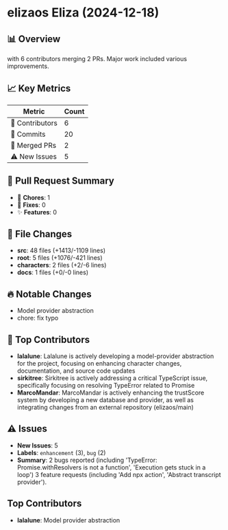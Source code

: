 # elizaos Eliza (2024-12-18)
    
## 📊 Overview
with 6 contributors merging 2 PRs. Major work included various improvements.

## 📈 Key Metrics
| Metric | Count |
|---------|--------|
| 👥 Contributors | 6 |
| 📝 Commits | 20 |
| 🔄 Merged PRs | 2 |
| ⚠️ New Issues | 5 |

## 🔄 Pull Request Summary
- 🧹 **Chores**: 1
- 🐛 **Fixes**: 0
- ✨ **Features**: 0

## 📁 File Changes
- **src**: 48 files (+1413/-1109 lines)
- **root**: 5 files (+1076/-421 lines)
- **characters**: 2 files (+2/-6 lines)
- **docs**: 1 files (+0/-0 lines)

## 🔥 Notable Changes
- Model provider abstraction
- chore: fix typo

## 👥 Top Contributors
- **lalalune**: Lalalune is actively developing a model-provider abstraction for the project, focusing on enhancing character changes, documentation, and source code updates
- **sirkitree**: Sirkitree is actively addressing a critical TypeScript issue, specifically focusing on resolving TypeError related to Promise
- **MarcoMandar**: MarcoMandar is actively enhancing the trustScore system by developing a new database and provider, as well as integrating changes from an external repository (elizaos/main)

## ⚠️ Issues
- **New Issues**: 5
- **Labels**: `enhancement` (3), `bug` (2)
- **Summary**: 2 bugs reported (including 'TypeError: Promise.withResolvers is not a function', 'Execution gets stuck in a loop') 3 feature requests (including 'Add npx action', 'Abstract transcript provider').

## Top Contributors
- **lalalune**: Model provider abstraction